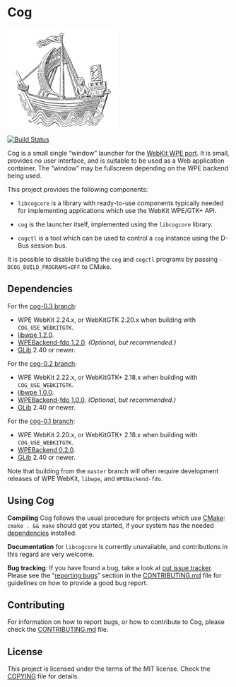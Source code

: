 Cog
===

![Cog (boat)](data/cog.png)

[![Build Status](https://travis-ci.com/Igalia/cog.svg?branch=master)](https://travis-ci.com/Igalia/cog)

Cog is a small single “window” launcher for the [WebKit WPE
port](https://trac.webkit.org/wiki/WPE). It is small, provides no user
interface, and is suitable to be used as a Web application container. The
“window” may be fullscreen depending on the WPE backend being used.

This project provides the following components:

- `libcogcore` is a library with ready-to-use components typically needed
  for implementing applications which use the WebKit WPE/GTK+ API.

- `cog` is the launcher itself, implemented using the `libcogcore`
  library.

- `cogctl` is a tool which can be used to control a `cog` instance
  using the D-Bus session bus.

It is possible to disable building the `cog` and `cogctl` programs by passing
`-DCOG_BUILD_PROGRAMS=OFF` to CMake.


Dependencies
------------

For the [cog-0.3 branch](https://github.com/Igalia/cog/commits/cog-0.3):

- WPE WebKit 2.24.x, or WebKitGTK 2.20.x when building with
  `COG_USE_WEBKITGTK`.
- [libwpe 1.2.0](https://wpewebkit.org/release/libwpe-1.2.0.html).
- [WPEBackend-fdo 1.2.0](https://wpewebkit.org/release/wpebackend-fdo-1.2.0.html).
  *(Optional, but recommended.)*
- [GLib](https://gitlab.gnome.org/GNOME/glib/) 2.40 or newer.

For the [cog-0.2 branch](https://github.com/Igalia/cog/commits/cog-0.2):

- WPE WebKit 2.22.x, or WebKitGTK+ 2.18.x when building with
  `COG_USE_WEBKITGTK`.
- [libwpe 1.0.0](https://wpewebkit.org/release/libwpe-1.0.0.html).
- [WPEBackend-fdo
  1.0.0](https://wpewebkit.org/release/wpebackend-fdo-1.0.0.html). *(Optional,
  but recommended.)*
- [GLib](https://gitlab.gnome.org/GNOME/glib/) 2.40 or newer.

For the [cog-0.1 branch](https://github.com/Igalia/cog/commits/cog-0.1):

- WPE WebKit 2.20.x, or WebKitGTK+ 2.18.x when building with
  `COG_USE_WEBKITGTK`.
- [WPEBackend 0.2.0](https://wpewebkit.org/release/wpebackend-0.2.0.html).
- [GLib](https://gitlab.gnome.org/GNOME/glib/) 2.40 or newer.

Note that building from the `master` branch will often require development
releases of WPE WebKit, `libwpe`, and `WPEBackend-fdo`.


Using Cog
---------

**Compiling** Cog follows the usual procedure for projects which use
[CMake](http://cmake.org): `cmake . && make` should get you started, if your
system has the needed [dependencies](#dependencies) installed.

**Documentation** for `libcogcore` is currently unavailable, and
contributions in this regard are very welcome.

**Bug tracking**: If you have found a bug, take a look at [out issue
tracker](https://github.com/Igalia/cog/issues). Please see the “[reporting
bugs](CONTRIBUTING.md#reporting-bugs)” section in the
[CONTRIBUTING.md](CONTRIBUTING.md) file for guidelines on how to provide a
good bug report.


Contributing
------------

For information on how to report bugs, or how to contribute to Cog, please
check the [CONTRIBUTING.md](CONTRIBUTING.md) file.


License
-------

This project is licensed under the terms of the MIT license. Check the
[COPYING](COPYING) file for details.

